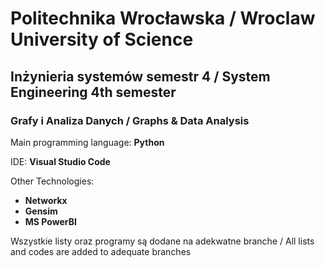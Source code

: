 # Politechnika Wrocławska / Wroclaw University of Science

## Inżynieria systemów semestr 4 / System Engineering 4th semester

### Grafy i Analiza Danych / Graphs & Data Analysis

Main programming language: **Python**

IDE: **Visual Studio Code**

Other Technologies:
- **Networkx**
- **Gensim**
- **MS PowerBI**

Wszystkie listy oraz programy są dodane na adekwatne branche / All lists and codes are added to adequate branches
